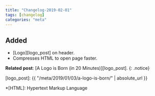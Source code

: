 ```yaml
---
title: "Changelog-2019-02-01"
tags: [changelog]
categories: "meta"
---
```


## Added
- [Logo][logo_post] on header.
- Compresses HTML to open page faster.

**Related post**: [A Logo is Born (in 20 Minutes)][logo_post]. 
{: .notice}

[logo_post]: {{ "/meta/2019/01/03/a-logo-is-born/" | absolute_url }}

*[HTML]: Hypertext Markup Language